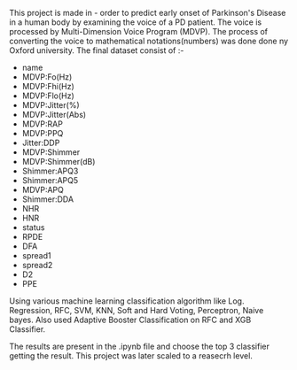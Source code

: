 This project is made in - order to predict early onset of Parkinson's Disease in a human body by examining the voice of a PD patient. The voice is processed by Multi-Dimension Voice Program (MDVP). The process of converting the voice to mathematical notations(numbers) was done done ny Oxford university. The final dataset consist of :- 
<ul>
<li>name</li>
<li>MDVP:Fo(Hz)</li>       
<li>MDVP:Fhi(Hz)</li>
<li>MDVP:Flo(Hz)</li>
<li>MDVP:Jitter(%)</li>
<li>MDVP:Jitter(Abs)</li>
<li>MDVP:RAP</li>
<li>MDVP:PPQ</li>
<li>Jitter:DDP</li>
<li>MDVP:Shimmer</li>
<li>MDVP:Shimmer(dB)</li>
<li>Shimmer:APQ3</li>
<li>Shimmer:APQ5</li>
<li>MDVP:APQ</li>
<li>Shimmer:DDA</li>
<li>NHR</li>
<li>HNR</li>
<li>status</li>
<li>RPDE</li>
<li>DFA</li>
<li>spread1</li>
<li>spread2</li>
<li>D2</li>
<li>PPE</li>
</ul>

Using various machine learning classification algorithm like Log. Regression, RFC, SVM, KNN, Soft and Hard Voting, Perceptron, Naive bayes.
Also used Adaptive Booster Classification on RFC and XGB Classifier.

The results are present in the .ipynb file and choose the top 3 classifier getting the result. 
This project was later scaled to a reasecrh level.

